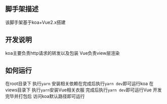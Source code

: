 ## 脚手架描述
该脚手架基于koa+Vue2.x搭建

## 开发说明
koa主要负责http请求的转发以及包装
Vue负责view层渲染

## 如何运行
在root目录下 执行`yarn` 安装相关依赖在完成后执行`yarn dev`即可运行koa
在views目录下 执行`yarn`安装Vue相关衣服 完成后执行`yarn dev`即可运行Vue 
开发完毕并打包后 访问koa默认路径即可运行